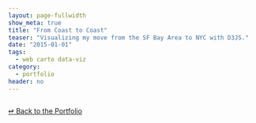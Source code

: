 ```yaml
---
layout: page-fullwidth
show_meta: true
title: "From Coast to Coast"
teaser: "Visualizing my move from the SF Bay Area to NYC with D3JS."
date: "2015-01-01"
tags:
  - web carto data-viz 
category:
  - portfolio
header: no
---
```





<img src="{{site.url}}{{site.baseurl}}/images/" alt="">


[<span class="back-arrow">&#8619;</span> Back to the Portfolio](/work/)